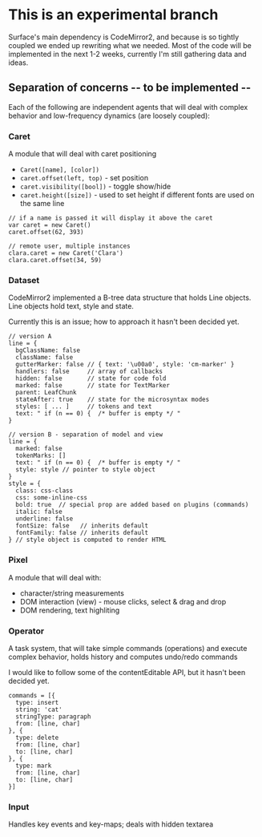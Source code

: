 # This is an experimental branch

Surface's main dependency is CodeMirror2, and because is so tightly coupled we ended up rewriting what we needed. Most of the code will be implemented in the next 1-2 weeks, currently I'm still gathering data and ideas.

## Separation of concerns -- to be implemented --

Each of the following are independent agents that will deal with complex behavior and low-frequency dynamics (are loosely coupled):

### Caret

A module that will deal with caret positioning

+ `Caret([name], [color])`
+ `caret.offset(left, top)` - set position
+ `caret.visibility([bool])` - toggle show/hide
+ `caret.height([size])` - used to set height if different fonts are used on the same line

```
// if a name is passed it will display it above the caret
var caret = new Caret()
caret.offset(62, 393)

// remote user, multiple instances
clara.caret = new Caret('Clara')
clara.caret.offset(34, 59)
```

### Dataset
CodeMirror2 implemented a B-tree data structure that holds Line objects. Line objects hold text, style and state.

Currently this is an issue; how to approach it hasn't been decided yet.

```
// version A
line = {
  bgClassName: false
  className: false
  gutterMarker: false // { text: '\u00a0', style: 'cm-marker' }
  handlers: false     // array of callbacks
  hidden: false       // state for code fold
  marked: false       // state for TextMarker
  parent: LeafChunk
  stateAfter: true    // state for the microsyntax modes
  styles: [ ... ]     // tokens and text 
  text: " if (n == 0) {  /* buffer is empty */ "
}

// version B - separation of model and view
line = {
  marked: false
  tokenMarks: []
  text: " if (n == 0) {  /* buffer is empty */ "
  style: style // pointer to style object
}
style = {
  class: css-class
  css: some-inline-css
  bold: true  // special prop are added based on plugins (commands)
  italic: false
  underline: false
  fontSize: false   // inherits default
  fontFamily: false // inherits default
} // style object is computed to render HTML
```

### Pixel 
A module that will deal with:

+ character/string measurements
+ DOM interaction (view) - mouse clicks, select & drag and drop
+ DOM rendering, text highliting

### Operator 
A task system, that will take simple commands (operations) and execute complex behavior, holds history and computes undo/redo commands

I would like to follow some of the contentEditable API, but it hasn't been decided yet.

```
commands = [{
  type: insert
  string: 'cat'
  stringType: paragraph
  from: [line, char]
}, {
  type: delete
  from: [line, char]
  to: [line, char]
}, {
  type: mark
  from: [line, char]
  to: [line, char]
}]
```

### Input
Handles key events and key-maps; deals with hidden textarea